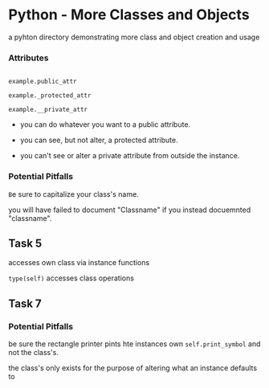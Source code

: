 
# Python - More Classes and Objects


a pyhton directory demonstrating more class and object creation and usage

### Attributes

```

example.public_attr

example._protected_attr

example.__private_attr

```

- you can do whatever you want to a public attribute.

- you can see, but not alter, a protected attribute.

- you can't see or alter a private attribute from outside the instance.

### Potential Pitfalls

`B`e sure to capitalize your class's name.

you will have failed to document "Classname" if you instead docuemnted "classname".

## Task 5

accesses own class via instance functions

`type(self)` accesses class operations

## Task 7

### Potential Pitfalls

be sure the rectangle printer pints hte instances own `self.print_symbol` and not the class's.

the class's only exists for the purpose of altering what an instance defaults to